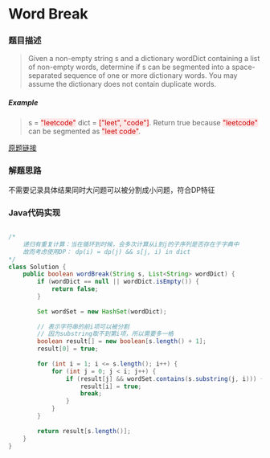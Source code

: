 # Word Break
### 题目描述

>Given a non-empty string s and a dictionary wordDict containing a list of non-empty words, determine if s can be segmented into a space-separated sequence of one or more dictionary words. You may assume the dictionary does not contain duplicate words.

##### Example
>s = <span style="background-color:#ffe6e6"><font color=#cc0000 >"leetcode"</font></span>
dict = <span style="background-color:#ffe6e6"><font color=#cc0000 >["leet", "code"]</font></span>.
Return true because <span style="background-color:#ffe6e6"><font color=#cc0000 >"leetcode"</font></span> can be segmented as <span style="background-color:#ffe6e6"><font color=#cc0000 >"leet code"</font></span>.

[原题链接](https://leetcode.com/problems/word-break/description/)

### 解题思路
不需要记录具体结果同时大问题可以被分割成小问题，符合DP特征
###  Java代码实现

``` java

/*
    递归有重复计算：当在循环到时候，会多次计算从i到j的子序列是否存在于字典中
    故而考虑使用DP： dp(i) = dp(j) && s[j, i) in dict
*/
class Solution {
    public boolean wordBreak(String s, List<String> wordDict) {
        if (wordDict == null || wordDict.isEmpty()) {
            return false;
        }
        
        Set wordSet = new HashSet(wordDict);
        
        // 表示字符串的前i项可以被分割
        // 因为substring取不到第i项，所以需要多一格
        boolean result[] = new boolean[s.length() + 1];
        result[0] = true;
        
        for (int i = 1; i <= s.length(); i++) {
            for (int j = 0; j < i; j++) {
                if (result[j] && wordSet.contains(s.substring(j, i))) {
                    result[i] = true;
                    break;
                }
            }
        }
        
        return result[s.length()];
    }
}
```
